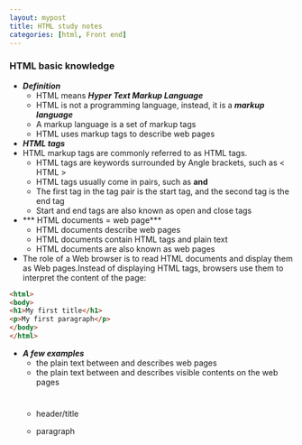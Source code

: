 ```yaml
---
layout: mypost
title: HTML study notes
categories: [html, Front end]
---
```

### HTML basic knowledge

 - ***Definition***
     - HTML means ***Hyper Text Markup Language***
     - HTML is not a programming language, instead, it is a ***markup language***
     - A markup language is a set of markup tags
     - HTML uses markup tags to describe web pages
 - ***HTML tags***
 - HTML markup tags are commonly referred to as HTML tags.
     - HTML tags are keywords surrounded by Angle brackets, such as < HTML >
     - HTML tags usually come in pairs, such as <b> and </b>
     - The first tag in the tag pair is the start tag, and the second tag is the end tag
     - Start and end tags are also known as open and close tags
 - *** HTML documents = web page***
     - HTML documents describe web pages
     - HTML documents contain HTML tags and plain text
     - HTML documents are also known as web pages
- The role of a Web browser is to read HTML documents and display them as Web pages.Instead of displaying HTML tags, browsers use them to interpret the content of the page:

```html
<html>
<body>
<h1>My first title</h1>
<p>My first paragraph</p>
</body>
</html>
```
- ***A few examples***
    - the plain text between <html> and </html> describes web pages
    - the plain text between <body> and </body> describes visible contents on the web pages
    - <h1>  </h1> header/title
    - <p>  </p> paragraph

